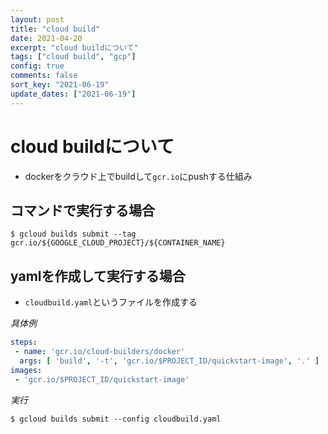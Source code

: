 ```yaml
---
layout: post
title: "cloud build"
date: 2021-04-20
excerpt: "cloud buildについて"
tags: ["cloud build", "gcp"]
config: true
comments: false
sort_key: "2021-06-19"
update_dates: ["2021-06-19"]
---
```


# cloud buildについて
 - dockerをクラウド上でbuildして`gcr.io`にpushする仕組み

## コマンドで実行する場合

```console
$ gcloud builds submit --tag gcr.io/${GOOGLE_CLOUD_PROJECT}/${CONTAINER_NAME}
```

## yamlを作成して実行する場合
 - `cloudbuild.yaml`というファイルを作成する

*具体例*
```yaml
steps:
 - name: 'gcr.io/cloud-builders/docker'
  args: [ 'build', '-t', 'gcr.io/$PROJECT_ID/quickstart-image', '.' ]
images:
 - 'gcr.io/$PROJECT_ID/quickstart-image'
```

*実行*
```console
$ gcloud builds submit --config cloudbuild.yaml
```

